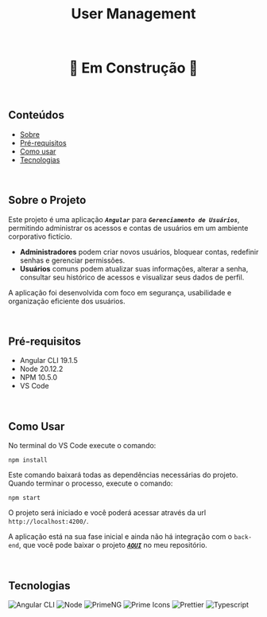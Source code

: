#  <div align="center"> User Management  </div>

<br/>

#  <div align="center"> 🚧 Em Construção 🚧  </div>

<br/>

## Conteúdos

* [Sobre](#sobre-o-projeto)
* [Pré-requisitos](#pré-requisitos)
* [Como usar](#como-usar)
* [Tecnologias](#tecnologias)

<br/>

## Sobre o Projeto
Este projeto é uma aplicação <code>***Angular***</code> para <code>***Gerenciamento de Usuários***</code>, permitindo administrar os acessos e contas de usuários em um ambiente corporativo fictício.
- **Administradores** podem criar novos usuários, bloquear contas, redefinir senhas e gerenciar permissões.
- **Usuários** comuns podem atualizar suas informações, alterar a senha, consultar seu histórico de acessos e visualizar seus dados de perfil.

A aplicação foi desenvolvida com foco em segurança, usabilidade e organização eficiente dos usuários.


<br/>

## Pré-requisitos
- Angular CLI 19.1.5
- Node 20.12.2
- NPM 10.5.0
- VS Code

<br/>

## Como Usar
No terminal do VS Code execute o comando:
```
npm install
```

Este comando baixará todas as dependências necessárias do projeto.
Quando terminar o processo, execute o comando:

```
npm start
```

O projeto será iniciado e você poderá acessar através da url `http://localhost:4200/`.

A aplicação está na sua fase inicial e ainda não há integração com o `back-end`, que você pode baixar o projeto <code>***[AQUI](https://github.com/fmatheus21/user-management)***</code> no meu repositório.

<br/>


## Tecnologias

![Angular CLI](https://img.shields.io/static/v1?label=angular-cli&message=19.1.5&color=green)
![Node](https://img.shields.io/static/v1?label=node&message=20.12.2&color=green)
![PrimeNG](https://img.shields.io/static/v1?label=primeng&message=19.0.5&color=green)
![Prime Icons](https://img.shields.io/static/v1?label=primeicons&message=7.0.0&color=green)
![Prettier](https://img.shields.io/static/v1?label=prettier&message=3.4.2&color=green)
![Typescript](https://img.shields.io/static/v1?label=typescript&message=5.7.2&color=green)
